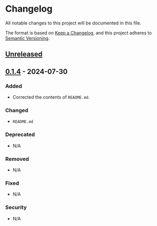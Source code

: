 # Changelog

All notable changes to this project will be documented in this file.

The format is based on [Keep a Changelog](https://keepachangelog.com/en/1.0.0/),
and this project adheres to [Semantic Versioning](https://semver.org/spec/v2.0.0.html).

## [Unreleased]

## [0.1.4] - 2024-07-30

### Added

- Corrected the contents of `README.md`.

### Changed

- `README.md`

### Deprecated

- N/A

### Removed

- N/A

### Fixed

- N/A

### Security

- N/A

[Unreleased]: https://github.com/K-dash/flake8-import-guard/compare/v0.1.4...HEAD
[0.1.4]: https://github.com/K-dash/flake8-import-guard/releases/tag/v0.1.4
